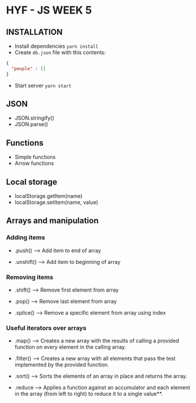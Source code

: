 # HYF - JS WEEK 5

## INSTALLATION
- Install dependencies `yarn install`
- Create `db.json` file with this contents:
```json
{
  "people" : []
}
```
- Start server `yarn start`

## JSON
- JSON.stringify()
- JSON.parse()

## Functions
- Simple functions
- Arrow functions

## Local storage
- localStorage.getItem(name)
- localStorage.setItem(name, value)

## Arrays and manipulation

### Adding items

- .push()     --> Add item to end of array

- .unshift()  --> Add item to beginning of array

### Removing items

- .shift()  --> Remove first element from array

- .pop()    --> Remove last element from array

- .splice() --> Remove a specific element from array using index

### Useful iterators over arrays

- .map()    -->   Creates a new array with the results of calling a provided function on every element in the calling array.

- .filter() -->   Creates a new array with all elements that pass the test implemented by the provided function.

- .sort()   -->   Sorts the elements of an array in place and returns the array.

- .reduce   -->   Applies a function against an accumulator and each element in the array (from left to right) to reduce it to a single value**.
